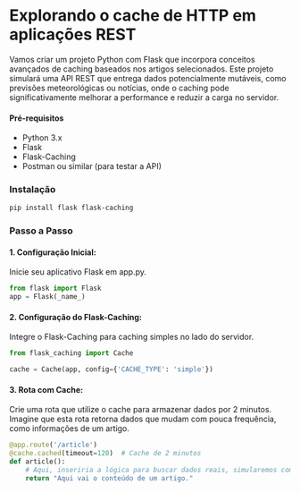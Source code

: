 # Explorando o cache de HTTP em aplicações REST

Vamos criar um projeto Python com Flask que incorpora conceitos avançados de caching baseados nos artigos selecionados. Este projeto simulará uma API REST que entrega dados potencialmente mutáveis, como previsões meteorológicas ou notícias, onde o caching pode significativamente melhorar a performance e reduzir a carga no servidor.

#### **Pré-requisitos**
- Python 3.x
- Flask
- Flask-Caching
- Postman ou similar (para testar a API)

### **Instalação**

```bash
pip install flask flask-caching
```
### **Passo a Passo**
#### 1. Configuração Inicial:
Inicie seu aplicativo Flask em app.py.
```python
from flask import Flask
app = Flask(_name_)
```
#### 2. Configuração do Flask-Caching:
Integre o Flask-Caching para caching simples no lado do servidor.
```python
from flask_caching import Cache

cache = Cache(app, config={'CACHE_TYPE': 'simple'})
```
#### 3. Rota com Cache:
Crie uma rota que utilize o cache para armazenar dados por 2 minutos. Imagine que esta rota retorna dados que mudam com pouca frequência, como informações de um artigo.
```python
@app.route('/article')
@cache.cached(timeout=120)  # Cache de 2 minutos
def article():
    # Aqui, inseriria a lógica para buscar dados reais, simularemos com um texto estático
    return "Aqui vai o conteúdo de um artigo."
```
